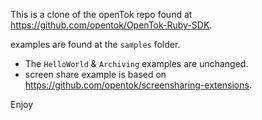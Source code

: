 This is a clone of the openTok repo found at https://github.com/opentok/OpenTok-Ruby-SDK.

examples are found at the `samples` folder.
 - The `HelloWorld` & `Archiving` examples are unchanged.
 - screen share example is based on https://github.com/opentok/screensharing-extensions.

Enjoy

